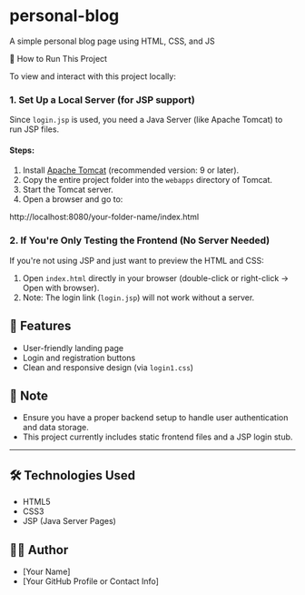 # personal-blog
A simple personal blog page using HTML, CSS, and JS


🚀 How to Run This Project

To view and interact with this project locally:

### 1. **Set Up a Local Server (for JSP support)**

Since `login.jsp` is used, you need a Java Server (like Apache Tomcat) to run JSP files.

#### Steps:
1. Install [Apache Tomcat](https://tomcat.apache.org/) (recommended version: 9 or later).
2. Copy the entire project folder into the `webapps` directory of Tomcat.
3. Start the Tomcat server.
4. Open a browser and go to:

http://localhost:8080/your-folder-name/index.html


### 2. **If You're Only Testing the Frontend (No Server Needed)**

If you're not using JSP and just want to preview the HTML and CSS:

1. Open `index.html` directly in your browser (double-click or right-click → Open with browser).
2. Note: The login link (`login.jsp`) will not work without a server.

## 🧩 Features

- User-friendly landing page
- Login and registration buttons
- Clean and responsive design (via `login1.css`)

## 📌 Note

- Ensure you have a proper backend setup to handle user authentication and data storage.
- This project currently includes static frontend files and a JSP login stub.

---

## 🛠️ Technologies Used

- HTML5
- CSS3
- JSP (Java Server Pages)

## 👨‍💻 Author

- [Your Name]
- [Your GitHub Profile or Contact Info]

